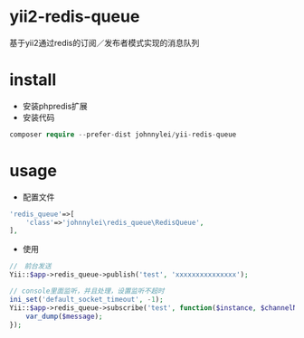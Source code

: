 # yii2-redis-queue
基于yii2通过redis的订阅／发布者模式实现的消息队列

# install
- 安装phpredis扩展
- 安装代码
``` php
composer require --prefer-dist johnnylei/yii-redis-queue
```

# usage
- 配置文件
``` php
'redis_queue'=>[
    'class'=>'johnnylei\redis_queue\RedisQueue',
],
```
- 使用
```php
//　前台发送
Yii::$app->redis_queue->publish('test', 'xxxxxxxxxxxxxxx');

// console里面监听，并且处理，设置监听不超时
ini_set('default_socket_timeout', -1);
Yii::$app->redis_queue->subscribe('test', function($instance, $channelName, $message) {
    var_dump($message);
});
```
